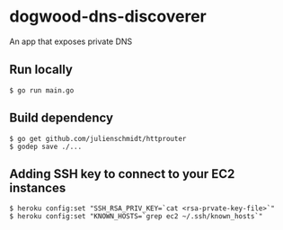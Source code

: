 # dogwood-dns-discoverer
An app that exposes private DNS

## Run locally
```
$ go run main.go
```

## Build dependency
```
$ go get github.com/julienschmidt/httprouter
$ godep save ./...
```

## Adding SSH key to connect to your EC2 instances
```
$ heroku config:set "SSH_RSA_PRIV_KEY=`cat <rsa-prvate-key-file>`"
$ heroku config:set "KNOWN_HOSTS=`grep ec2 ~/.ssh/known_hosts`"
```
